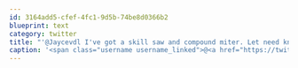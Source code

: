 ```yaml
---
id: 3164add5-cfef-4fc1-9d5b-74be8d0366b2
blueprint: text
category: twitter
title: "'@Jaycevdl I've got a skill saw and compound miter. Let need know when you want to come by"
caption: '<span class="username username_linked">@<a href="https://twitter.com/Jaycevdl" title="Jayce Van Der Linden">Jaycevdl</a></span> I''ve got a skill saw and compound miter. Let need know when you want to come by'
---
```

